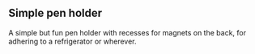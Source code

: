 ## Simple pen holder

A simple but fun pen holder with recesses for magnets on the back, for adhering to a refrigerator or wherever.

